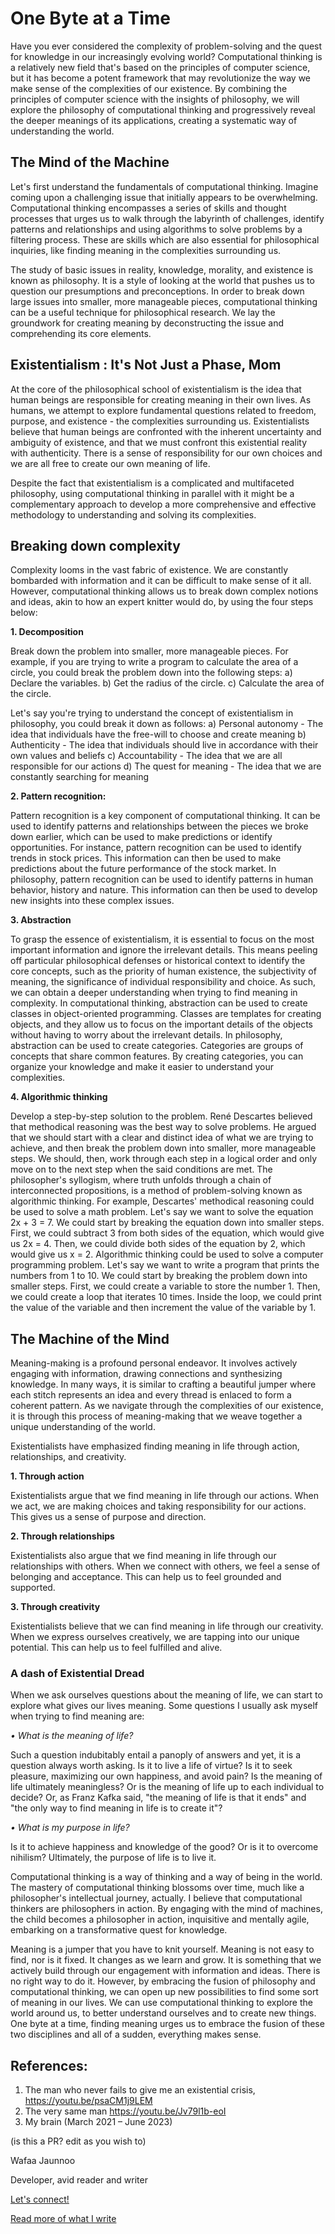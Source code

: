 # One Byte at a Time

Have you ever considered the complexity of problem-solving and the quest for knowledge in our increasingly evolving world? Computational thinking is a relatively new field that's based on the principles of computer science, but it has become a potent framework that may revolutionize the way we make sense of the complexities of our existence.  By combining the principles of computer science with the insights of philosophy, we will explore the philosophy of computational thinking and progressively reveal the deeper meanings of its applications, creating a systematic way of understanding the world. 

## The Mind of the Machine
Let's first understand the fundamentals of computational thinking. Imagine coming upon a challenging issue that initially appears to be overwhelming. Computational thinking encompasses a series of skills and thought processes that urges us to walk through the labyrinth of challenges, identify patterns and relationships and using algorithms to solve problems by a filtering process. These are skills which are also essential for philosophical inquiries, like finding meaning in the complexities surrounding us.  

The study of basic issues in reality, knowledge, morality, and existence is known as philosophy. It is a style of looking at the world that pushes us to question our presumptions and preconceptions.  In order to break down large issues into smaller, more manageable pieces, computational thinking can be a useful technique for philosophical research.  We lay the groundwork for creating meaning by deconstructing the issue and comprehending its core elements.

## Existentialism : It's Not Just a Phase, Mom
At the core of the philosophical school of existentialism is the idea that human beings are responsible for creating meaning in their own lives.  As humans, we attempt to explore fundamental questions related to freedom, purpose, and existence - the complexities surrounding us.  Existentialists believe that human beings are confronted with the inherent uncertainty and ambiguity of existence, and that we must confront this existential reality with authenticity. There is a sense of responsibility for our own choices and we are all free to create our own meaning of life.

Despite the fact that existentialism is a complicated and multifaceted philosophy, using computational thinking in parallel with it might be a complementary approach to develop a more comprehensive and effective methodology to understanding and solving its complexities.

## Breaking down complexity 
Complexity looms in the vast fabric of existence.  We are constantly bombarded with information and it can be difficult to make sense of it all.  However, computational thinking allows us to break down complex notions and ideas, akin to how an expert knitter would do, by using the four steps below:

**1. Decomposition** 

Break down the problem into smaller, more manageable pieces.  For example, if you are trying to write a program to calculate the area of a circle, you could break the problem down into the following steps:
a)	Declare the variables.
b)	Get the radius of the circle.
c)	Calculate the area of the circle.

Let's say you're trying to understand the concept of existentialism in philosophy, you could break it down as follows:
a)	Personal autonomy - The idea that individuals have the free-will to choose and create meaning
b)	Authenticity - The idea that individuals should live in accordance with their own values and beliefs
c)	Accountability - The idea that we are all responsible for our actions
d)	The quest for meaning - The idea that we are constantly searching for meaning


**2. Pattern recognition:**

Pattern recognition is a key component of computational thinking.  It can be used to identify patterns and relationships between the pieces we broke down earlier, which can be used to make predictions or identify opportunities.  For instance, pattern recognition can be used to identify trends in stock prices.  This information can then be used to make predictions about the future performance of the stock market.  In philosophy, pattern recognition can be used to identify patterns in human behavior, history and nature.  This information can then be used to develop new insights into these complex issues.

**3. Abstraction**

To grasp the essence of existentialism, it is essential to focus on the most important information and ignore the irrelevant details.  This means peeling off particular philosophical defenses or historical context to identify the core concepts, such as the priority of human existence, the subjectivity of meaning, the significance of individual responsibility and choice.  As such, we can obtain a deeper understanding when trying to find meaning in complexity.
In computational thinking, abstraction can be used to create classes in object-oriented programming.  Classes are templates for creating objects, and they allow us to focus on the important details of the objects without having to worry about the irrelevant details.  In philosophy, abstraction can be used to create categories.  Categories are groups of concepts that share common features.  By creating categories, you can organize your knowledge and make it easier to understand your complexities.

**4. Algorithmic thinking**

Develop a step-by-step solution to the problem. René Descartes believed that methodical reasoning was the best way to solve problems.  He argued that we should start with a clear and distinct idea of what we are trying to achieve, and then break the problem down into smaller, more manageable steps.  We should, then, work through each step in a logical order and only move on to the next step when the said conditions are met.  The philosopher's syllogism, where truth unfolds through a chain of interconnected propositions, is a method of problem-solving known as algorithmic thinking.
For example, Descartes' methodical reasoning could be used to solve a math problem. Let's say we want to solve the equation 2x + 3 = 7.  We could start by breaking the equation down into smaller steps.  First, we could subtract 3 from both sides of the equation, which would give us 2x = 4.  Then, we could divide both sides of the equation by 2, which would give us x = 2.  Algorithmic thinking could be used to solve a computer programming problem. Let's say we want to write a program that prints the numbers from 1 to 10.  We could start by breaking the problem down into smaller steps.  First, we could create a variable to store the number 1.  Then, we could create a loop that iterates 10 times.  Inside the loop, we could print the value of the variable and then increment the value of the variable by 1.

## The Machine of the Mind

Meaning-making is a profound personal endeavor.  It involves actively engaging with information, drawing connections and synthesizing knowledge.  In many ways, it is similar to crafting a beautiful jumper where each stitch represents an idea and every thread is enlaced to form a coherent pattern.  As we navigate through the complexities of our existence, it is through this process of meaning-making that we weave together a unique understanding of the world. 

Existentialists have emphasized finding meaning in life through action, relationships, and creativity.

**1. Through action**

Existentialists argue that we find meaning in life through our actions.  When we act, we are making choices and taking responsibility for our actions.  This gives us a sense of purpose and direction.

**2. Through relationships** 

Existentialists also argue that we find meaning in life through our relationships with others. When we connect with others, we feel a sense of belonging and acceptance.  This can help us to feel grounded and supported.

**3. Through creativity** 

Existentialists believe that we can find meaning in life through our creativity.  When we express ourselves creatively, we are tapping into our unique potential.  This can help us to feel fulfilled and alive.

### A dash of Existential Dread
When we ask ourselves questions about the meaning of life, we can start to explore what gives our lives meaning.  Some questions I usually ask myself when trying to find meaning are:

_•	What is the meaning of life?_

Such a question indubitably entail a panoply of answers and yet, it is a question always worth asking.  Is it to live a life of virtue?  Is it to seek pleasure, maximizing our own happiness, and avoid pain?  Is the meaning of life ultimately meaningless?  Or is the meaning of life up to each individual to decide?  Or, as Franz Kafka said, "the meaning of life is that it ends" and "the only way to find meaning in life is to create it"?

_•	What is my purpose in life?_

Is it to achieve happiness and knowledge of the good?  Or is it to overcome nihilism?  Ultimately, the purpose of life is to live it.


Computational thinking is a way of thinking and a way of being in the world.  The mastery of computational thinking blossoms over time, much like a philosopher's intellectual journey, actually.  I believe that computational thinkers are philosophers in action.  By engaging with the mind of machines, the child becomes a philosopher in action, inquisitive and mentally agile, embarking on a transformative quest for knowledge. 

Meaning is a jumper that you have to knit yourself.  Meaning is not easy to find, nor is it fixed.  It changes as we learn and grow.  It is something that we actively build through our engagement with information and ideas.  There is no right way to do it. However, by embracing the fusion of philosophy and computational thinking, we can open up new possibilities to find some sort of meaning in our lives.  We can use computational thinking to explore the world around us, to better understand ourselves and to create new things.  One byte at a time, finding meaning urges us to embrace the fusion of these two disciplines and all of a sudden, everything makes sense.

## References:
1.	The man who never fails to give me an existential crisis, https://youtu.be/psaCM1j9LEM
2.	The very same man https://youtu.be/Jv79l1b-eoI
3.	My brain (March 2021 – June 2023)

(is this a PR? edit as you wish to)

Wafaa Jaunnoo

Developer, avid reader and writer

[Let's connect!](https://www.linkedin.com/in/wafaa-al-uzayma-jaunnoo-/)

[Read more of what I write](https://medium.com/@wafaajaunnoo)
